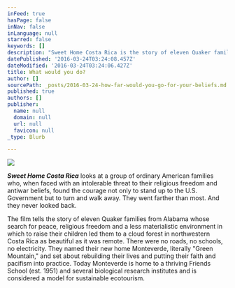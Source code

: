 ```yaml
---
inFeed: true
hasPage: false
inNav: false
inLanguage: null
starred: false
keywords: []
description: "Sweet Home Costa Rica is the story of eleven Quaker families from\n                                  Alabama whose search for peace, \nreligious freedom and a less materialistic environment in which to \nraise their children led them to a cloud forest in northwestern Costa \nRica as beautiful as it was remote. There were no roads, no schools, no \nelectricity. They named their new home Monteverde, literally \"Green \nMountain,\" and set about rebuilding their lives and putting their faith \nand pacifism into practice. Today Monteverde is home to a thriving \nFriends School (est. 1951) and several biological research institutes and is considered a model for sustainable ecotourism.\_ "
datePublished: '2016-03-24T03:24:08.457Z'
dateModified: '2016-03-24T03:24:06.427Z'
title: What would you do?
author: []
sourcePath: _posts/2016-03-24-how-far-would-you-go-for-your-beliefs.md
published: true
authors: []
publisher:
  name: null
  domain: null
  url: null
  favicon: null
_type: Blurb

---
```

![](https://the-grid-user-content.s3-us-west-2.amazonaws.com/88b52603-b6fb-49c7-8829-f9e6e431bef3.jpg)

**_Sweet Home Costa Rica_** looks at a group of ordinary American families who, when faced with an intolerable threat to their religious freedom and antiwar beliefs, found the courage not only to stand up to the U.S. Government but to turn and walk away. They went farther than most. And they never looked back.

The film tells the story of eleven Quaker families from
Alabama whose search for peace, 
religious freedom and a less materialistic environment in which to 
raise their children led them to a cloud forest in northwestern Costa 
Rica as beautiful as it was remote. There were no roads, no schools, no 
electricity. They named their new home Monteverde, literally "Green 
Mountain," and set about rebuilding their lives and putting their faith 
and pacifism into practice. Today Monteverde is home to a thriving 
Friends School (est. 1951) and several biological research institutes and is considered a model for sustainable ecotourism.